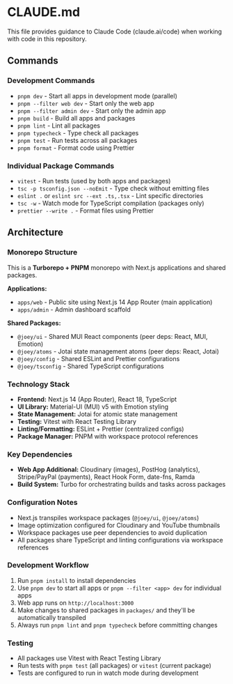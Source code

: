# CLAUDE.md

This file provides guidance to Claude Code (claude.ai/code) when working with code in this repository.

## Commands

### Development Commands
- `pnpm dev` - Start all apps in development mode (parallel)
- `pnpm --filter web dev` - Start only the web app
- `pnpm --filter admin dev` - Start only the admin app
- `pnpm build` - Build all apps and packages
- `pnpm lint` - Lint all packages
- `pnpm typecheck` - Type check all packages
- `pnpm test` - Run tests across all packages
- `pnpm format` - Format code using Prettier

### Individual Package Commands
- `vitest` - Run tests (used by both apps and packages)
- `tsc -p tsconfig.json --noEmit` - Type check without emitting files
- `eslint .` or `eslint src --ext .ts,.tsx` - Lint specific directories
- `tsc -w` - Watch mode for TypeScript compilation (packages only)
- `prettier --write .` - Format files using Prettier

## Architecture

### Monorepo Structure
This is a **Turborepo + PNPM** monorepo with Next.js applications and shared packages.

**Applications:**
- `apps/web` - Public site using Next.js 14 App Router (main application)
- `apps/admin` - Admin dashboard scaffold

**Shared Packages:**
- `@joey/ui` - Shared MUI React components (peer deps: React, MUI, Emotion)
- `@joey/atoms` - Jotai state management atoms (peer deps: React, Jotai) 
- `@joey/config` - Shared ESLint and Prettier configurations
- `@joey/tsconfig` - Shared TypeScript configurations

### Technology Stack
- **Frontend:** Next.js 14 (App Router), React 18, TypeScript
- **UI Library:** Material-UI (MUI) v5 with Emotion styling
- **State Management:** Jotai for atomic state management
- **Testing:** Vitest with React Testing Library
- **Linting/Formatting:** ESLint + Prettier (centralized configs)
- **Package Manager:** PNPM with workspace protocol references

### Key Dependencies
- **Web App Additional:** Cloudinary (images), PostHog (analytics), Stripe/PayPal (payments), React Hook Form, date-fns, Ramda
- **Build System:** Turbo for orchestrating builds and tasks across packages

### Configuration Notes
- Next.js transpiles workspace packages (`@joey/ui`, `@joey/atoms`) 
- Image optimization configured for Cloudinary and YouTube thumbnails
- Workspace packages use peer dependencies to avoid duplication
- All packages share TypeScript and linting configurations via workspace references

### Development Workflow
1. Run `pnpm install` to install dependencies
2. Use `pnpm dev` to start all apps or `pnpm --filter <app> dev` for individual apps  
3. Web app runs on `http://localhost:3000`
4. Make changes to shared packages in `packages/` and they'll be automatically transpiled
5. Always run `pnpm lint` and `pnpm typecheck` before committing changes

### Testing
- All packages use Vitest with React Testing Library
- Run tests with `pnpm test` (all packages) or `vitest` (current package)
- Tests are configured to run in watch mode during development